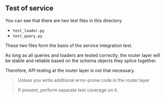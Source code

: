 ## Test of service

You can see that there are two test files in this directory

- `test_loader.py`
- `test_query.py`

These two files form the basis of the service integration test.

As long as all queries and loaders are tested correctly, the router layer will be stable and reliable based on the schema objects they splice together.

Therefore, API testing at the router layer is not that necessary.

> Unless you write additional error-prone code in the router layer
>
> If present, perform separate test coverage on it.
